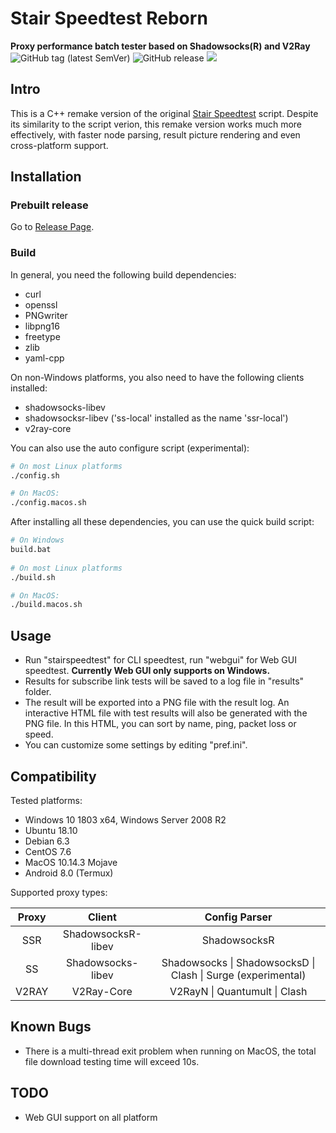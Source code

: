 # Stair Speedtest Reborn
**Proxy performance batch tester based on Shadowsocks(R) and V2Ray**  
<img alt="GitHub tag (latest SemVer)" src="https://img.shields.io/github/tag/tindy2013/stairspeedtest-reborn.svg">
<img alt="GitHub release" src="https://img.shields.io/github/release/tindy2013/stairspeedtest-reborn.svg">
<img src="https://img.shields.io/github/license/tindy2013/stairspeedtest-reborn.svg">
  
## Intro
This is a C++ remake version of the original [Stair Speedtest](https://github.com/tindy2013/stairspeedtest) script. Despite its similarity to the script verion, this remake version works much more effectively, with faster node parsing, result picture rendering and even cross-platform support.  
  
## Installation  
### Prebuilt release  
Go to [Release Page](https://github.com/tindy2013/stairspeedtest-reborn/releases).  
### Build
In general, you need the following build dependencies:  
* curl
* openssl
* PNGwriter
* libpng16
* freetype
* zlib
* yaml-cpp
  
On non-Windows platforms, you also need to have the following clients installed:  
* shadowsocks-libev
* shadowsocksr-libev ('ss-local' installed as the name 'ssr-local')
* v2ray-core
  
You can also use the auto configure script (experimental):
```bash
# On most Linux platforms  
./config.sh  

# On MacOS:  
./config.macos.sh
```
  
After installing all these dependencies, you can use the quick build script:  
```bash
# On Windows
build.bat  
  
# On most Linux platforms  
./build.sh  

# On MacOS:  
./build.macos.sh  
```
## Usage
* Run "stairspeedtest" for CLI speedtest, run "webgui" for Web GUI speedtest. **Currently Web GUI only supports on Windows.**
* Results for subscribe link tests will be saved to a log file in "results" folder.
* The result will be exported into a PNG file with the result log. An interactive HTML file with test results will also be generated with the PNG file. In this HTML, you can sort by name, ping, packet loss or speed.
* You can customize some settings by editing "pref.ini".
## Compatibility
Tested platforms: 
  
* Windows 10 1803 x64, Windows Server 2008 R2
* Ubuntu 18.10
* Debian 6.3
* CentOS 7.6
* MacOS 10.14.3 Mojave
* Android 8.0 (Termux)
  
Supported proxy types:  

 |Proxy|Client|Config Parser|
 |:-:|:-:|:-:|
 |SSR|ShadowsocksR-libev|ShadowsocksR|
 |SS|Shadowsocks-libev|Shadowsocks \| ShadowsocksD \| Clash \| Surge (experimental) |
 |V2RAY|V2Ray-Core|V2RayN \| Quantumult \| Clash
## Known Bugs
* There is a multi-thread exit problem when running on MacOS, the total file download testing time will exceed 10s.
## TODO
* Web GUI support on all platform
